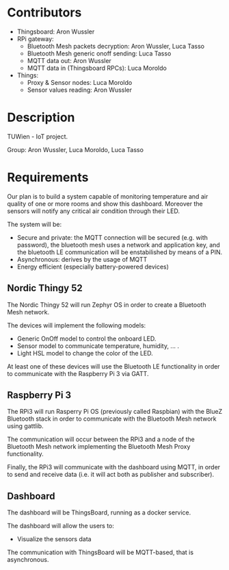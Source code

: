 # Contributors

- Thingsboard: Aron Wussler
- RPi gateway:
  - Bluetooth Mesh packets decryption: Aron Wussler, Luca Tasso
  - Bluetooth Mesh generic onoff sending: Luca Tasso
  - MQTT data out: Aron Wussler
  - MQTT data in (Thingsboard RPCs): Luca Moroldo 
- Things:
  - Proxy & Sensor nodes: Luca Moroldo
  - Sensor values reading: Aron Wussler

# Description
TUWien - IoT project.

Group: Aron Wussler, Luca Moroldo, Luca Tasso

# Requirements
Our plan is to build a system capable of monitoring temperature and air quality of one or more rooms and show this dashboard.
Moreover the sensors will notify any critical air condition through their LED.

The system will be:
- Secure and private: the MQTT connection will be secured (e.g. with password), the bluetooth mesh uses a network and application key, and the bluetooth LE communication will be enstabilished by means of a PIN.
- Asynchronous: derives by the usage of MQTT
- Energy efficient (especially battery-powered devices)


## Nordic Thingy 52
The Nordic Thingy 52 will run Zephyr OS in order to create a Bluetooth Mesh network.

The devices will implement the following models:
- Generic OnOff model to control the onboard LED.
- Sensor model to communicate temperature, humidity, ... .
- Light HSL model to change the color of the LED.

At least one of these devices will use the Bluetooth LE functionality in order to communicate with the Raspberry Pi 3 via GATT.

## Raspberry Pi 3

The RPi3 will run Rasperry Pi OS (previously called Raspbian) with the BlueZ Bluetooth stack in order to communicate with the Bluetooth Mesh network using gattlib.

The communication will occur between the RPi3 and a node of the Bluetooth Mesh network implementing the Bluetooth Mesh Proxy functionality.

Finally, the RPi3 will communicate with the dashboard using MQTT, in order to send and receive data (i.e. it will act both as publisher and subscriber). 

## Dashboard
The dashboard will be ThingsBoard, running as a docker service. 

The dashboard will allow the users to:
- Visualize the sensors data

The communication with ThingsBoard will be MQTT-based, that is asynchronous.
